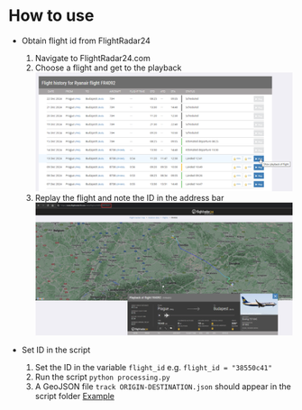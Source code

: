 # How to use

- Obtain flight id from FlightRadar24
    1. Navigate to FlightRadar24.com
    2. Choose a flight and get to the playback
         ![Playback](img/PlayFlight.png)
    3. Replay the flight and note the ID in the address bar
        ![ID](img/FightID.png)

- Set ID in the script
    1. Set the ID in the variable `flight_id` e.g. `flight_id = "38550c41"`
    2. Run the script `python processing.py`
    3. A GeoJSON file `track ORIGIN-DESTINATION.json` should appear in the script folder
        [Example](img/example.png)
